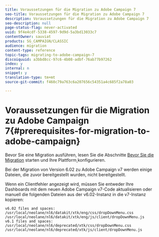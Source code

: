 ```yaml
---
title: Voraussetzungen für die Migration zu Adobe Campaign 7
seo-title: Voraussetzungen für die Migration zu Adobe Campaign 7
description: Voraussetzungen für die Migration zu Adobe Campaign 7
seo-description: null
page-status-flag: never-activated
uuid: 9f4e4cdf-5338-4597-9d9d-5a3bd13033c7
contentOwner: sauviat
products: SG_CAMPAIGN/CLASSIC
audience: migration
content-type: reference
topic-tags: migrating-to-adobe-campaign-7
discoiquuid: a3bbd8cc-97c6-4b08-adbf-76ab77b97262
index: y
internal: n
snippet: y
translation-type: tm+mt
source-git-commit: f460c79a763c6a207656c54351a4c685f2a78a03

---
```



# Voraussetzungen für die Migration zu Adobe Campaign 7{#prerequisites-for-migration-to-adobe-campaign}

Bevor Sie eine Migration ausführen, lesen Sie die Abschnitte [Bevor Sie die Migration](../../migration/using/before-starting-migration.md) starten und Ihre Plattform[ ](../../migration/using/configuring-your-platform.md)konfigurieren.

Bei der Migration von Version 6.02 zu Adobe Campaign v7 werden einige Dateien, die zuvor bereitgestellt wurden, nicht bereitgestellt.

Wenn ein Clientfehler angezeigt wird, müssen Sie entweder Ihre Dashboards mit dem neuen Adobe Campaign v7-Code aktualisieren oder manuell die folgenden Dateien aus der v6.02-Instanz in die v7-Instanz kopieren:

```
v6.02 files and spaces:
/usr/local/neolane/nl6/datakit/xtk/eng/css/dropDownMenu.css
/usr/local/neolane/nl6/datakit/xtk/eng/js/client/dropDownMenu.js
v6.1 files and spaces:
/usr/local/neolane/nl6/deprecated/xtk/css/dropDownMenu.css
/usr/local/neolane/nl6/deprecated/xtk/js/client/dropDownMenu.js  
```
